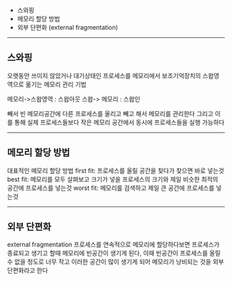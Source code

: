 - 스와핑
- 메모리 할당 방법
- 외부 단편화 (external fragmentation)
---
## 스와핑

오랫동안 쓰이지 않았거나 대기상태인 프로세스를 메모리에서 보조기억장치의 스왑영역으로 옮기는 메모리 관리 기법

메모리->스왑영역 : 스왑아웃
스왑-> 메모리 : 스왑인

빼서 빈 메모리공간에 다른 프로세스를 올리고 빼고 해서 메모리를 관리한다
그리고 이를 통해 실제 프로세스들보다 작은 메모리 공간에서 동시에 프로세스들을 실행 가능하다

---
## 메모리 할당 방법

대표적인 메모리 할당 방법
first fit: 프로세스를 올릴 공간을 찾다가 찾으면 바로 넣는것
best fit: 메모리를 모두 살펴보고 크기가 넣을 프로세스의 크기와 제일 비슷한 최적의 공간에 프로세스를 넣는것
worst fit: 메모리를 검색하고 제일 큰 공간에 프로세스를 넣는것

---

## 외부 단편화
external fragmentation
프로세스를 연속적으로 메모리에 할당하다보면 프로세스가 종료되고 생기고 할때 메모리에 빈공간이 생기게 된다, 이때 빈공간이 프로세스를 올릴수 없을 정도로 너무 작고 이러한 공간이 많이 생기게 되어 메모리가 낭비되는 것을 외부 단편화라고 한다
